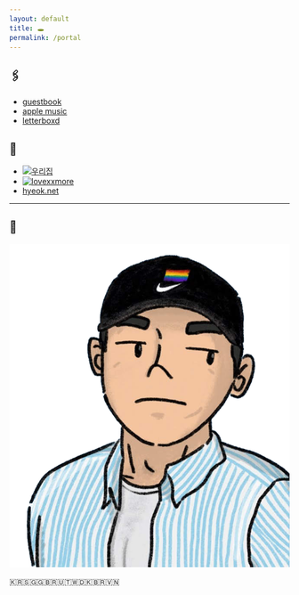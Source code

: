 ```yaml
---
layout: default
title: 🕳️
permalink: /portal
---
```


## 🖇️

- [guestbook](/guestbook)
- [apple music](https://music.apple.com/profile/getmyitunesback)
- [letterboxd](https://letterboxd.com/joxd/)

## 🎏

- [![우리집](https://zzzzip.mycafe24.com/zip5.gif)](https://zzzzip.mycafe24.com/)
- [![lovexxmore](https://lovexxmore.me/bn.gif)](https://lovexxmore.me/) 
- [hyeok.net](https://hyeok.net/)

---

## 🧢

![](assets/uploads/profile.png)

🇰🇷🇸🇬🇬🇧🇷🇺🇹🇼🇩🇰🇧🇷🇻🇳